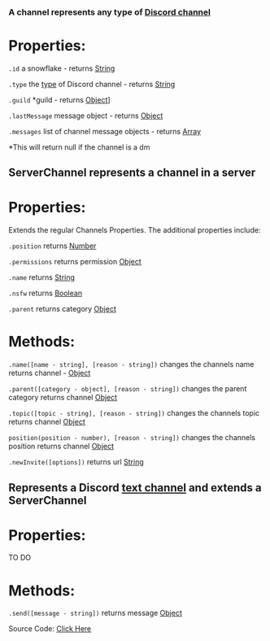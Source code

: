 ### A channel represents any type of [Discord channel](https://discord.com/developers/docs/resources/channel)   

# Properties:

`.id` a snowflake - returns [String](https://javascript.info/types#string)

`.type` the [type](https://github.com/discordjslib/discordjslib/blob/main/Documentation/Useful.md) of Discord channel - returns [String](https://javascript.info/types#string)

`.guild` *guild - returns [Object](https://javascript.info/object)]

`.lastMessage` message object - returns [Object](https://javascript.info/object)

`.messages` list of channel message objects - returns [Array](https://javascript.info/array)


*This will return null if the channel is a dm


## ServerChannel represents a channel in a server 

# Properties:

Extends the regular Channels Properties. The additional properties include:

`.position` returns [Number](https://javascript.info/types#number)

`.permissions` returns permission [Object](https://javascript.info/object)

`.name` returns [String](https://javascript.info/types#string)

`.nsfw` returns [Boolean](https://javascript.info/types#boolean-logical-type)

`.parent` returns category [Object](https://javascript.info/object)


# Methods: 

`.name([name - string], [reason - string])` changes the channels name returns channel - [Object](https://javascript.info/object)

`.parent([category - object], [reason - string])` changes the parent category returns channel [Object](https://javascript.info/object)

`.topic([topic - string], [reason - string])` changes the channels topic returns channel [Object](https://javascript.info/object)

`position(position - number), [reason - string])` changes the channels position returns channel [Object](https://javascript.info/object)

`.newInvite([options])` returns url [String](https://javascript.info/types#string)


## Represents a Discord [text channel](https://discord.com/developers/docs/resources/channel#channel-object-channel-types) and extends a ServerChannel

# Properties:
TO DO


# Methods: 

`.send([message - string])` returns message [Object](https://javascript.info/object)




Source Code: [Click Here](https://github.com/discordjslib/discordjslib/tree/main/lib/Classes/Channels)